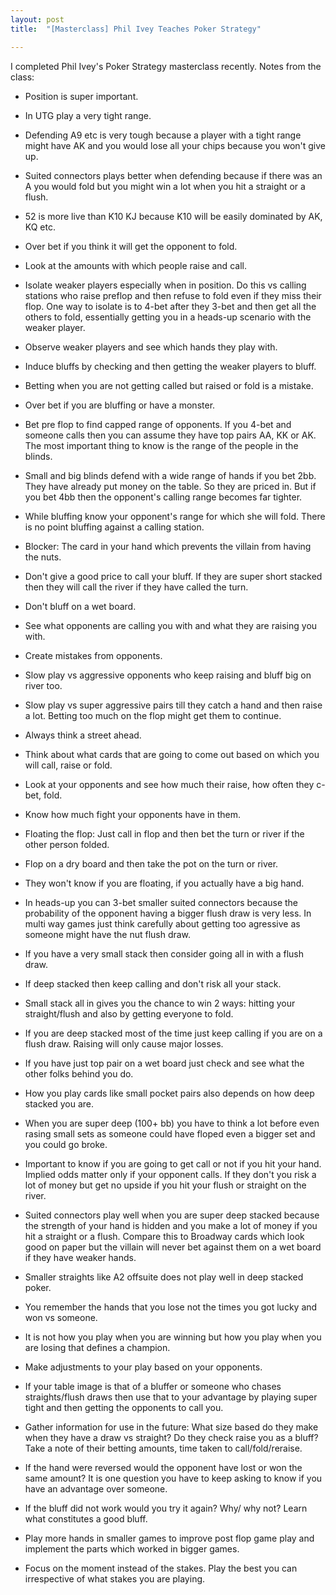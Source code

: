 ```yaml
---
layout: post
title:  "[Masterclass] Phil Ivey Teaches Poker Strategy"

---
```

I completed Phil Ivey's Poker Strategy masterclass recently. Notes from the class:

+ Position is super important.

+ In UTG play a very tight range.

+ Defending A9 etc is very tough because a player with a tight range might have AK and you would lose all your chips because you won't give up.

+ Suited connectors plays better when defending because  if there was an A you would fold but you might win a lot when you hit a straight or a flush.

+ 52 is more live than K10 KJ because K10 will be easily dominated  by AK, KQ etc.

+ Over bet if you think it will get the opponent to fold.

+ Look at the amounts with which people raise and call.

+ Isolate weaker players especially when in position. Do this vs calling stations who raise preflop and then refuse to fold even if they miss their flop. One way to isolate is to 4-bet after they 3-bet and then get all the others to fold, essentially getting you in a heads-up scenario with the weaker player.

+ Observe weaker players and see which hands they play with.

+ Induce bluffs by checking and then getting the weaker players to bluff.

+ Betting when you are not getting called but raised or fold is a mistake.

+ Over bet if you are bluffing or have a monster.

+ Bet pre flop to find capped range of opponents. If you 4-bet and someone calls then you can assume they have top pairs AA, KK or AK. The most important thing to know is the range of the people in the blinds.

+ Small and big blinds defend with a wide range of hands if you bet 2bb. They have already put money on the table. So they are priced in. But if you bet 4bb then the opponent's calling range becomes far tighter.

+ While bluffing know your opponent's range for which she will fold. There is no point bluffing against a calling station.

+ Blocker: The card in your hand which prevents the villain from having the nuts.

+ Don't give a good price to call your bluff. If they are super short stacked then they will call the river if they have called the turn.

+ Don't bluff on a wet board.

+ See what opponents are calling you with and what they are raising you with.

+ Create mistakes from opponents.

+ Slow play vs aggressive opponents who keep raising and bluff big on river too.

+ Slow play vs super aggressive pairs till they catch a hand and then raise a lot. Betting too much on the flop might get them to continue.

+ Always think a street ahead.

+ Think about what cards that are going to come out based on which you will call, raise or fold.

+ Look at your opponents and see how much their raise, how often they c-bet, fold.

+ Know how much fight your opponents have in them.

+ Floating the flop: Just call in flop and then bet the turn or river if the other person folded.

+ Flop on a dry board and then take the pot on the turn or river.

+ They won't know if you are floating, if you actually have a big hand.

+ In heads-up you can 3-bet smaller suited connectors because the probability of the opponent having a bigger flush draw is very less. In multi way games just think carefully about getting too agressive as someone might have the nut flush draw.

+ If you have a very small stack then consider going all in with a flush draw.

+ If deep stacked then keep calling and don't risk all your stack.

+ Small stack all in gives you the chance to win 2 ways: hitting your straight/flush and also by getting everyone to fold.

+ If you are deep stacked most of the time just keep calling if you are on a flush draw. Raising will only cause major losses.

+ If you have just top pair on a wet board just check and see what the other folks  behind you do.

+ How you play cards like small pocket pairs also depends on how deep stacked you are.

+ When you are super deep (100+ bb) you have to think a lot before even rasing small sets as someone could have floped even a bigger set and you could go broke.

+ Important to know if you are going to get call or not if you hit your hand. Implied odds matter only if your opponent calls. If they don't you risk a lot of money but get no upside if you hit your flush or straight on the river.

+ Suited connectors play well when you are super deep stacked because the strength of your hand is hidden and you make a lot of money if you hit a straight or a flush. Compare this to Broadway cards which look good on paper but the villain will never bet against them on a wet board if they have weaker hands.

+ Smaller straights like A2 offsuite does not play well in deep stacked poker.

+ You remember the hands that you lose not the times you got lucky and won vs someone.

+ It is not how you play when you are winning but how you play when you are losing that defines a champion.

+ Make adjustments to your play based on your opponents.

+ If your table image is that of a bluffer or someone who chases straights/flush draws then use that to your advantage by playing super tight and then getting the opponents to call you.

+ Gather information for use in the future: What size based do they make when they have a draw vs straight? Do they check raise you as a bluff? Take a note of their betting amounts, time taken to call/fold/reraise.

+ If the hand were reversed would the opponent have lost or won the same amount? It is one question you have to keep asking to know if you have an advantage over someone.

+ If the bluff did not work would you try it again? Why/ why not? Learn what constitutes a good bluff.

+ Play more hands in smaller games to improve post flop game play and implement the parts which worked in bigger games.

+ Focus on the moment instead of the stakes. Play the best you can irrespective of what stakes you are playing.
